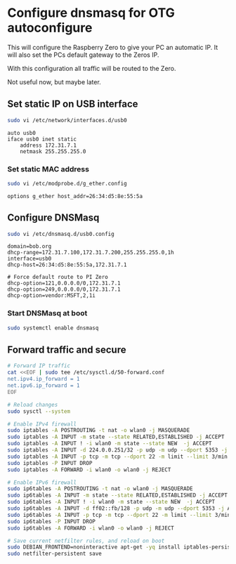 # Configure dnsmasq for OTG autoconfigure

This will configure the Raspberry Zero to give your PC an automatic IP. It will also set the PCs default gateway to the Zeros IP.

With this configuration all traffic will be routed to the Zero. 

Not useful now, but maybe later.


## Set static IP on USB interface 

```bash
sudo vi /etc/network/interfaces.d/usb0
```

```interfaces
auto usb0
iface usb0 inet static
    address 172.31.7.1
    netmask 255.255.255.0
```

### Set static MAC address

```bash
sudo vi /etc/modprobe.d/g_ether.config
```

```modprobe
options g_ether host_addr=26:34:d5:8e:55:5a
```


## Configure DNSMasq

```bash
sudo vi /etc/dnsmasq.d/usb0.config
```

```dnsmasq
domain=bob.org
dhcp-range=172.31.7.100,172.31.7.200,255.255.255.0,1h
interface=usb0
dhcp-host=26:34:d5:8e:55:5a,172.31.7.1

# Force default route to PI Zero
dhcp-option=121,0.0.0.0/0,172.31.7.1
dhcp-option=249,0.0.0.0/0,172.31.7.1
dhcp-option=vendor:MSFT,2,1i
```

### Start DNSMasq at boot

```bash
sudo systemctl enable dnsmasq
```

## Forward traffic and secure 

```bash
# Forward IP traffic
cat <<EOF | sudo tee /etc/sysctl.d/50-forward.conf
net.ipv4.ip_forward = 1
net.ipv6.ip_forward = 1
EOF

# Reload changes
sudo sysctl --system

# Enable IPv4 firewall
sudo iptables -A POSTROUTING -t nat -o wlan0 -j MASQUERADE
sudo iptables -A INPUT -m state --state RELATED,ESTABLISHED -j ACCEPT
sudo iptables -A INPUT ! -i wlan0 -m state --state NEW  -j ACCEPT
sudo iptables -A INPUT -d 224.0.0.251/32 -p udp -m udp --dport 5353 -j ACCEPT
sudo iptables -A INPUT -p tcp -m tcp --dport 22 -m limit --limit 3/min -j ACCEPT
sudo iptables -P INPUT DROP
sudo iptables -A FORWARD -i wlan0 -o wlan0 -j REJECT

# Enable IPv6 firewall
sudo ip6tables -A POSTROUTING -t nat -o wlan0 -j MASQUERADE
sudo ip6tables -A INPUT -m state --state RELATED,ESTABLISHED -j ACCEPT
sudo ip6tables -A INPUT ! -i wlan0 -m state --state NEW  -j ACCEPT
sudo ip6tables -A INPUT -d ff02::fb/128 -p udp -m udp --dport 5353 -j ACCEPT
sudo ip6tables -A INPUT -p tcp -m tcp --dport 22 -m limit --limit 3/min -j ACCEPT
sudo ip6tables -P INPUT DROP
sudo ip6tables -A FORWARD -i wlan0 -o wlan0 -j REJECT

# Save current netfilter rules, and reload on boot
sudo DEBIAN_FRONTEND=noninteractive apt-get -yq install iptables-persistent
sudo netfilter-persistent save
```
